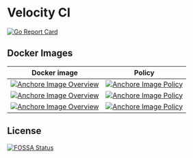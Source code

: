 # Velocity CI

[![Go Report Card](https://goreportcard.com/badge/github.com/velocity-ci/velocity)](https://goreportcard.com/report/github.com/velocity-ci/velocity)

## Docker Images
| Docker image | Policy |
|--------------|--------|
| [![Anchore Image Overview](https://anchore.io/service/badges/image/2a3a928c8b03aa0582825a0e7a5a7696139e2f1597e038d6ec6e942d534bed54)](https://anchore.io/image/dockerhub/civelocity%2Farchitect%3Alatest) | [![Anchore Image Policy](https://anchore.io/service/badges/policy/2a3a928c8b03aa0582825a0e7a5a7696139e2f1597e038d6ec6e942d534bed54?registry=dockerhub&repository=civelocity/architect&tag=latest)](https://anchore.io) |
| [![Anchore Image Overview](https://anchore.io/service/badges/image/79cf9efd3e77eece054d5e70e8589834f3fbc6238a257af98f39228456303265)](https://anchore.io/image/dockerhub/civelocity%2Fbuilder%3Alatest) | [![Anchore Image Policy](https://anchore.io/service/badges/policy/79cf9efd3e77eece054d5e70e8589834f3fbc6238a257af98f39228456303265?registry=dockerhub&repository=civelocity/builder&tag=latest)](https://anchore.io) |
| [![Anchore Image Overview](https://anchore.io/service/badges/image/0487053fa0626bb2ee43c52bca65571a0302ed7569dc982e658fb4cc7be4c8ee)](https://anchore.io/image/dockerhub/civelocity%2Fweb%3Alatest) | [![Anchore Image Policy](https://anchore.io/service/badges/policy/0487053fa0626bb2ee43c52bca65571a0302ed7569dc982e658fb4cc7be4c8ee?registry=dockerhub&repository=civelocity/web&tag=latest)](https://anchore.io) |



## License
[![FOSSA Status](https://app.fossa.io/api/projects/git%2Bgithub.com%2Fvelocity-ci%2Fvelocity.svg?type=large)](https://app.fossa.io/projects/git%2Bgithub.com%2Fvelocity-ci%2Fvelocity?ref=badge_large)
